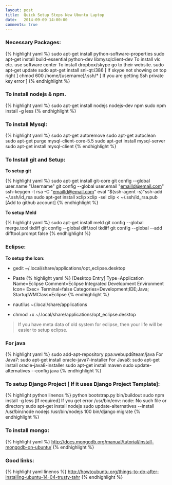 ```yaml
---
layout: post
title:  Quick Setup Steps New Ubuntu Laptop
date:   2014-09-09 14:00:00
comments: true
---
```


### Necessary Packages:

{% highlight yaml %}
sudo apt-get install python-software-properties
sudo apt-get install build-essential python-dev libmysqlclient-dev
To install vlc etc. use software center
To install dropbox/skype go to their website.
sudo apt-get update
sudo apt-get install sni-qt:i386 [ If skype not showing on top right ]
chmod 600 /home/[username]/.ssh/* [ If you are getting Ssh private key error ] 
{% endhighlight %}

### To install nodejs & npm.

{% highlight yaml %}
sudo apt-get install nodejs nodejs-dev npm
sudo npm install -g less
{% endhighlight %}

### To install Mysql:

{% highlight yaml %}
sudo apt-get autoremove
sudo apt-get autoclean
sudo apt-get purge mysql-client-core-5.5
sudo apt-get install mysql-server
sudo apt-get install mysql-client
{% endhighlight %}

### To Install git and Setup:

**To setup git**

{% highlight yaml %}
sudo apt-get install git-core
git config --global user.name "Username"
git config --global user.email "emailId@email.com"
ssh-keygen -t rsa -C "emailId@email.com"
eval "$(ssh-agent -s)"ssh-add ~/.ssh/id_rsa
sudo apt-get install xclip
xclip -sel clip < ~/.ssh/id_rsa.pub [Add to github account] 
{% endhighlight %}

**To setup Meld**

{% highlight yaml %}
sudo apt-get install meld
git config --global merge.tool tkdiff
git config --global diff.tool tkdiff
git config --global --add difftool.prompt false
{% endhighlight %}


### Eclipse:

**To setup the Icon:**

* gedit ~/.local/share/applications/opt_eclipse.desktop
* Paste
{% highlight yaml %}
 [Desktop Entry]
 Type=Application
 Name=Eclipse
 Comment=Eclipse Integrated Development Environment
 Icon= <IconPath>
 Exec= <ExecPath>
 Terminal=false
 Categories=Development;IDE;Java;
 StartupWMClass=Eclipse
{% endhighlight %}

* nautilus ~/.local/share/applications
* chmod +x ~/.local/share/applications/opt_eclipse.desktop

>If you have meta data of old system for eclipse, then your life will be easier to setup eclipse.



### For java

{% highlight yaml %}
sudo add-apt-repository ppa:webupd8team/java
For Java7:  sudo apt-get install oracle-java7-installer
For Java8: sudo apt-get install oracle-java8-installer
sudo apt-get install maven
sudo update-alternatives --config java
{% endhighlight %}

### To setup Django Project [ If it uses Django Project Template]:

{% highlight python linenos %}
python bootstrap.py
bin/buildout
sudo npm install -g less [If required]
If you get error
/usr/bin/env: node: No such file or directory
sudo apt-get install nodejs
sudo update-alternatives --install /usr/bin/node nodejs /usr/bin/nodejs 100
bin/django migrate
{% endhighlight %}

### To install mongo:
{% highlight yaml %}
http://docs.mongodb.org/manual/tutorial/install-mongodb-on-ubuntu/
{% endhighlight %}

### Good links:
{% highlight yaml linenos %}
http://howtoubuntu.org/things-to-do-after-installing-ubuntu-14-04-trusty-tahr
{% endhighlight %}
